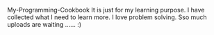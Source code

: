 My-Programming-Cookbook
It is just for my learning purpose. I have collected what I need to learn more. I love problem solving. Sso much uploads are waiting ...... :)
